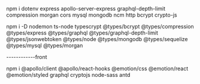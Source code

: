 npm i dotenv express apollo-server-express graphql-depth-limit compression morgan cors mysql mongodb ncm http bcrypt crypto-js 

npm i -D nodemon ts-node typescrypt @types/bcrypt @types/compression @types/express @types/graphql @types/graphql-depth-limit @types/jsonwebtoken @types/node @types/mongodb @types/sequelize @types/mysql @types/morgan


------------front 

npm i  @apollo/client @apollo/react-hooks  @emotion/css @emotion/react @emotion/styled graphql cryptojs node-sass antd



